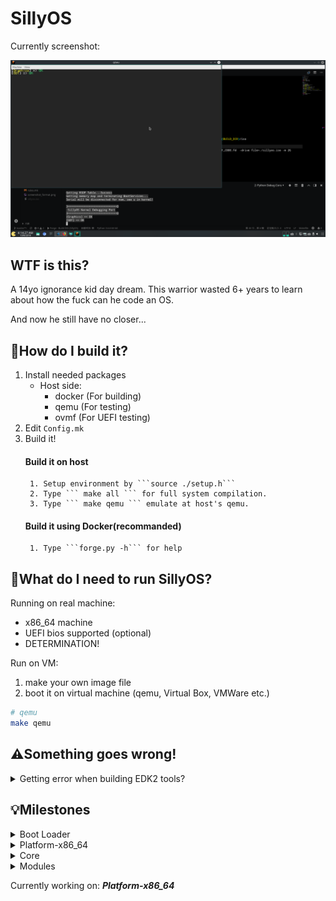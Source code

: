 # SillyOS
Currently screenshot:

![alt text](screenshot_format.png "Ayy boiiiiiiiiiiii")
## WTF is this?
A 14yo ignorance kid day dream.
This warrior wasted 6+ years to learn about how the fuck can he code an OS.  

And now he still have no closer...

## :hammer:How do I build it?
1. Install needed packages
    * Host side:
        * docker (For building)
        * qemu (For testing)
        * ovmf (For UEFI testing)
2. Edit ```Config.mk```
3. Build it!
    #### Build it on host
        1. Setup environment by ```source ./setup.h```
        2. Type ``` make all ``` for full system compilation.
        3. Type ``` make qemu ``` emulate at host's qemu.
    #### Build it using Docker(recommanded)
        1. Type ```forge.py -h``` for help

## :running:What do I need to run SillyOS?
Running on real machine:
* x86_64 machine
* UEFI bios supported (optional)
* DETERMINATION!

Run on VM:
1. make your own image file
2. boot it on virtual machine (qemu, Virtual Box, VMWare etc.)
```bash
# qemu
make qemu
```
## :warning:Something goes wrong!
<details>
<summary>Getting error when building EDK2 tools?</summary>
<p>If you received errors like: 

```bash
In file included from ../Include/Common/UefiBaseTypes.h:19:0,
                 from GenSec.c:20:
    /*
        A lot of details here... Gonna skip it anyway.
        The following error told us why its failed.
        |   |   |   |   |   |   |   |   |
        v   v   v   v   v   v   v   v   v
    */
cc1: all warnings being treated as errors
../Makefiles/footer.makefile:27: recipe for target 'GenSec.o' failed
make[2]: *** [GenSec.o] Error 1
```

* Go patch your edk2 Makefile with:
```bash
$ patch  /<path of your edk2 dir>/BaseTools/Source/C/Makefiles/headers.makefile\
 /<path of your edk dir>/edk2_fix.patch
```
</p>
</details>

## :bulb:Milestones
<!--Boot loader-->
<details>
<summary>Boot Loader</summary>
<p>
    -   [x] Get the boot loader prints something<br>
    -   [x] Change video mode<br>
    -   [x] Get memory map<br>
    -   [x] Loading Kernel to RAM<br>
    -   [X] Loading ELF<br>
    -   [X] Get ACPI<br>
    -   [X] Pass control to Kernel with env. variables<br>
    -   [ ] Loading and install mods<br>
    -   [ ] Configuration mechanism<br>
</p>
</details>
<!--Platform-x86_64-->
<details>
<summary>Platform-x86_64</summary>
<p>
    -   [ ] Paging<br>
    -   [ ] Support Floating point<br>
    -   [ ] Port libc, libc++<br>
    -   [ ] Graphics<br>
    -   [ ] Disk<br>
    -   [ ] System Serial<br>
    -   [ ] USB<br>
</p>
</details>
<!--Core-->
<details>
<summary>Core</summary>
<p>
    -   [ ] 
</p>
</details>
<!--Modules-->
<details>
<summary>Modules</summary>
<p>
    -   [ ] Ready to write Modules<br>
</p>
</details>

Currently working on: ___Platform-x86_64___